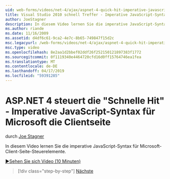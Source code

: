 ```yaml
---
uid: web-forms/videos/net-4/ajax/aspnet-4-quick-hit-imperative-javascript-syntax-for-microsoft-client-side-controls
title: Visual Studio 2010 schnell Treffer - Imperative JavaScript-Syntax für Microsoft Client-seitige Steuerelemente | Microsoft-Dokumentation
author: JoeStagner
description: In diesem Video lernen Sie die imperative JavaScript-Syntax für Microsoft-Client-Seite-Steuerelemente.
ms.author: riande
ms.date: 11/16/2009
ms.assetid: d4df6c61-9ca2-4e7c-8b65-749847f15d2c
msc.legacyurl: /web-forms/videos/net-4/ajax/aspnet-4-quick-hit-imperative-javascript-syntax-for-microsoft-client-side-controls
msc.type: video
ms.openlocfilehash: 8e2aa1d2bbef02ddf26f252150121897383f1772
ms.sourcegitcommit: 0f1119340e4464720cfd16d0ff15764746ea1fea
ms.translationtype: MT
ms.contentlocale: de-DE
ms.lasthandoff: 04/17/2019
ms.locfileid: "59391285"
---
```

# <a name="aspnet-4-quick-hit---imperative-javascript-syntax-for-microsoft-client-side-controls"></a>ASP.NET 4 steuert die "Schnelle Hit" - Imperative JavaScript-Syntax für Microsoft die Clientseite

durch [Joe Stagner](https://github.com/JoeStagner)

In diesem Video lernen Sie die imperative JavaScript-Syntax für Microsoft-Client-Seite-Steuerelemente. 

[&#9654;Sehen Sie sich Video (10 Minuten)](https://channel9.msdn.com/Blogs/ASP-NET-Site-Videos/aspnet-4-quick-hit-imperative-javascript-syntax-for-microsoft-client-side-controls)

> [!div class="step-by-step"]
> [Nächste](aspnet-4-quick-hit-the-scriptloader.md)
